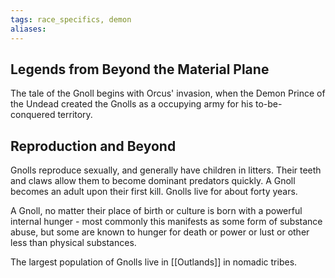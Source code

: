 ```yaml
---
tags: race_specifics, demon
aliases:
---
```


## Legends from Beyond the Material Plane
The tale of the Gnoll begins with Orcus' invasion, when the Demon Prince of the Undead created the Gnolls as a occupying army for his to-be-conquered territory.

## Reproduction and Beyond
Gnolls reproduce sexually, and generally have children in litters. Their teeth and claws allow them to become dominant predators quickly. A Gnoll becomes an adult upon their first kill. Gnolls live for about forty years.

A Gnoll, no matter their place of birth or culture is born with a powerful internal hunger - most commonly this manifests as some form of substance abuse, but some are known to hunger for death or power or lust or other less than physical substances.

The largest population of Gnolls live in [[Outlands]] in nomadic tribes. 


